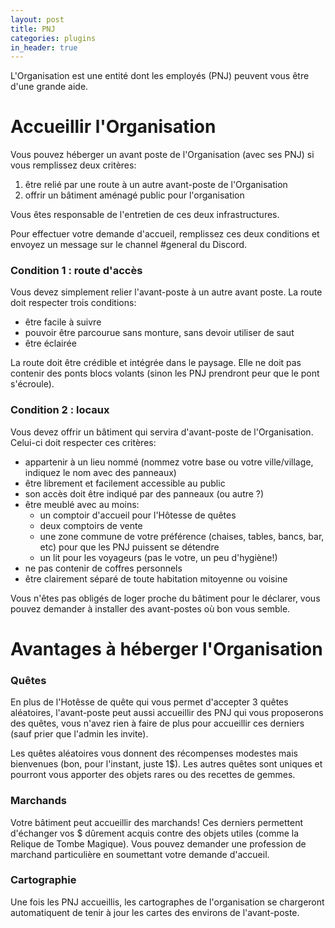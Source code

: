 ```yaml
---
layout: post
title: PNJ
categories: plugins
in_header: true
---
```


L'Organisation est une entité dont les employés (PNJ) peuvent vous être d'une grande aide.


# Accueillir l'Organisation

Vous pouvez héberger un avant poste de l'Organisation (avec ses PNJ) si vous remplissez deux critères: 
1. être relié par une route à un autre avant-poste de l'Organisation
2. offrir un bâtiment aménagé public pour l'organisation

Vous êtes responsable de l'entretien de ces deux infrastructures.

Pour effectuer votre demande d'accueil, remplissez ces deux conditions et envoyez un message sur le channel #general du Discord.

### Condition 1 : route d'accès

Vous devez simplement relier l'avant-poste à un autre avant poste. La route doit respecter trois conditions:
- être facile à suivre
- pouvoir être parcourue sans monture, sans devoir utiliser de saut
- être éclairée

La route doit être crédible et intégrée dans le paysage. Elle ne doit pas contenir des ponts blocs volants (sinon les PNJ prendront peur que le pont s'écroule). 

### Condition 2 : locaux

Vous devez offrir un bâtiment qui servira d'avant-poste de l'Organisation. Celui-ci doit respecter ces critères:
- appartenir à un lieu nommé (nommez votre base ou votre ville/village, indiquez le nom avec des panneaux)
- être librement et facilement accessible au public
- son accès doit être indiqué par des panneaux (ou autre ?)
- être meublé avec au moins:
    - un comptoir d'accueil pour l'Hôtesse de quêtes
    - deux comptoirs de vente
    - une zone commune de votre préférence (chaises, tables, bancs, bar, etc) pour que les PNJ puissent se détendre
    - un lit pour les voyageurs (pas le votre, un peu d'hygiène!)
- ne pas contenir de coffres personnels
- être clairement séparé de toute habitation mitoyenne ou voisine

Vous n'êtes pas obligés de loger proche du bâtiment pour le déclarer, vous pouvez demander à installer des avant-postes où bon vous semble.

# Avantages à héberger l'Organisation

### Quêtes

En plus de l'Hotêsse de quête qui vous permet d'accepter 3 quêtes aléatoires, l'avant-poste peut aussi accueillir des PNJ qui vous proposerons des quêtes, vous n'avez rien à faire de plus pour accueillir ces derniers (sauf prier que l'admin les invite).

Les quêtes aléatoires vous donnent des récompenses modestes mais bienvenues (bon, pour l'instant, juste 1$). Les autres quêtes sont uniques et pourront vous apporter des objets rares ou des recettes de gemmes.

### Marchands

Votre bâtiment peut accueillir des marchands! Ces derniers permettent d'échanger vos $ dûrement acquis contre des objets utiles (comme la Relique de Tombe Magique). Vous pouvez demander une profession de marchand particulière en soumettant votre demande d'accueil.


### Cartographie

Une fois les PNJ accueillis, les cartographes de l'organisation se chargeront automatiquent de tenir à jour les cartes des environs de l'avant-poste.
